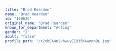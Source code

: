 ```yaml
---
title: "Brad Rearden"
name: "Brad Rearden"
id: "100626"
original_name: "Brad Rearden"
known_for_department: "Acting"
gender: "2"
adult: "false"
profile_path: "/t2tbEA4n2vhwuyEI935KAwnmhDL.jpg"
---
```

